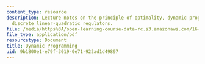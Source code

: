 ```yaml
---
content_type: resource
description: Lecture notes on the principle of optimality, dynamic programming, and
  discrete linear-quadratic regulators.
file: /media/https%3A/open-learning-course-data-rc.s3.amazonaws.com/16-323-principles-of-optimal-control-spring-2008/9b1800e1e79f30190e71922ad1d49897_lec3.pdf
file_type: application/pdf
resourcetype: Document
title: Dynamic Programming
uid: 9b1800e1-e79f-3019-0e71-922ad1d49897
---
```

